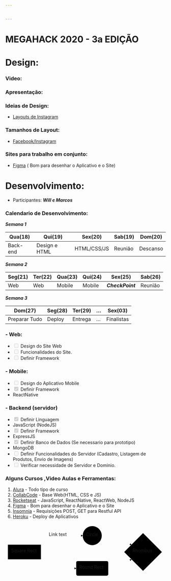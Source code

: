 ```yaml
---


---
```


<h1 id="megahack-2020---3a-edição">MEGAHACK 2020 - 3a EDIÇÃO</h1>
<h1 id="design">Design:</h1>
<h3 id="video">Video:</h3>
<h3 id="apresentação">Apresentação:</h3>
<h3 id="ideias-de-design">Ideias de Design:</h3>
<ul>
<li><a href="https://oui2b.com/7-layouts-para-instagram/">Layouts de Instagram</a></li>
</ul>
<h3 id="tamanhos-de-layout">Tamanhos de Layout:</h3>
<ul>
<li><a href="https://blog.ingagedigital.com.br/tamanhos-de-imagens-de-redes-sociais-2018-capa-perfil-avatar/#:~:text=A%20imagem%20de%20perfil%20precisa,de%201080%20x%201080%20pixels%20.">Facebook/Instagram</a></li>
</ul>
<h3 id="sites-para-trabalho-em-conjunto">Sites para trabalho em conjunto:</h3>
<ul>
<li><a href="https://www.figma.com/">Figma</a> ( Bom para desenhar o Aplicativo e o Site)</li>
</ul>
<h1 id="desenvolvimento">Desenvolvimento:</h1>
<ul>
<li>Participantes:  <em><strong>Will e Marcos</strong></em></li>
</ul>
<h3 id="calendario-de-desenvolvimento">Calendario de Desenvolvimento:</h3>
<p><em><strong>Semana 1</strong></em></p>

<table>
<thead>
<tr>
<th>Qua(18)</th>
<th>Qui(19)</th>
<th>Sex(20)</th>
<th>Sab(19)</th>
<th>Dom(20)</th>
</tr>
</thead>
<tbody>
<tr>
<td>Back-end</td>
<td>Design e HTML</td>
<td>HTML/CSS/JS</td>
<td>Reunião</td>
<td>Descanso</td>
</tr>
</tbody>
</table><p><em><strong>Semana 2</strong></em></p>

<table>
<thead>
<tr>
<th>Seg(21)</th>
<th>Ter(22)</th>
<th>Qua(23)</th>
<th>Qui(24)</th>
<th>Sex(25)</th>
<th>Sab(26)</th>
</tr>
</thead>
<tbody>
<tr>
<td>Web</td>
<td>Web</td>
<td>Mobile</td>
<td>Mobile</td>
<td><em><strong>CheckPoint</strong></em></td>
<td>Reunião</td>
</tr>
</tbody>
</table><p><em><strong>Semana 3</strong></em></p>

<table>
<thead>
<tr>
<th>Dom(27)</th>
<th>Seg(28)</th>
<th>Ter(29)</th>
<th>…</th>
<th>Sex(03)</th>
</tr>
</thead>
<tbody>
<tr>
<td>Preparar Tudo</td>
<td>Deploy</td>
<td>Entrega</td>
<td>…</td>
<td>Finalistas</td>
</tr>
</tbody>
</table><h3 id="web">- Web:</h3>
<ul>
<li class="task-list-item"><input type="checkbox" class="task-list-item-checkbox" disabled=""> Design do Site Web</li>
<li class="task-list-item"><input type="checkbox" class="task-list-item-checkbox" disabled=""> Funcionalidades do Site.</li>
<li class="task-list-item"><input type="checkbox" class="task-list-item-checkbox" disabled=""> Definir Framework</li>
</ul>
<h3 id="mobile">- Mobile:</h3>
<ul>
<li class="task-list-item"><input type="checkbox" class="task-list-item-checkbox" disabled=""> Design do Aplicativo Mobile</li>
<li class="task-list-item"><input type="checkbox" class="task-list-item-checkbox" checked="true" disabled=""> Definir Framework</li>
<li>ReactNative</li>
</ul>
<h3 id="backend-servidor">- Backend (servidor)</h3>
<ul>
<li class="task-list-item"><input type="checkbox" class="task-list-item-checkbox" checked="true" disabled=""> Definir Linguagem</li>
<li>JavaScript (NodeJS)</li>
<li class="task-list-item"><input type="checkbox" class="task-list-item-checkbox" checked="true" disabled=""> Definir Framework</li>
<li>ExpressJS</li>
<li class="task-list-item"><input type="checkbox" class="task-list-item-checkbox" checked="true" disabled=""> Definir Banco de Dados (Se necessario para prototipo)</li>
<li>MongoDB</li>
<li class="task-list-item"><input type="checkbox" class="task-list-item-checkbox" disabled=""> Definir Funcionalidades do Servidor (Cadastro, Listagem de Produtos, Envio de Imagens)</li>
<li class="task-list-item"><input type="checkbox" class="task-list-item-checkbox" disabled=""> Verificar necessidade de Servidor e Dominio.</li>
</ul>
<h3 id="alguns-cursos-video-aulas-e-ferramentas">Alguns Cursos ,Video Aulas e Ferramentas:</h3>
<ol>
<li><a href="https://www.alura.com.br">Alura</a> - Todo tipo de curso</li>
<li><a href="https://www.twitch.tv/marcobrunodev">CollabCode</a> - Base Web(HTML, CSS e JS)</li>
<li><a href="https://rocketseat.com.br/">Rocketseat</a> - JavaScript, ReactNative, ReactWeb, NodeJS</li>
<li><a href="https://www.figma.com/">Figma</a> - Bom para desenhar o Aplicativo e o Site</li>
<li><a href="https://insomnia.rest/download/">Insomnia</a> - Requisições POST, GET para Restful API</li>
<li><a href="https://www.heroku.com/">Heroku</a> - Deploy de Aplicativos</li>
</ol>
<div class="mermaid"><svg xmlns="http://www.w3.org/2000/svg" id="mermaid-svg-K5jxdUF8Bdpv4iML" width="100%" style="max-width: 500.3109359741211px;" viewBox="0 0 500.3109359741211 171.890625"><g transform="translate(-12, -12)"><g class="output"><g class="clusters"></g><g class="edgePaths"><g class="edgePath" style="opacity: 1;"><path class="path" d="M119.91170576572816,78.41796875L179.3203125,49.9453125L255.2578125,49.9453125" marker-end="url(#arrowhead12690)" style="fill:none"></path><defs><marker id="arrowhead12690" viewBox="0 0 10 10" refX="9" refY="5" markerUnits="strokeWidth" markerWidth="8" markerHeight="6" orient="auto"><path d="M 0 0 L 10 5 L 0 10 z" class="arrowheadPath" style="stroke-width: 1; stroke-dasharray: 1, 0;"></path></marker></defs></g><g class="edgePath" style="opacity: 1;"><path class="path" d="M119.91170576572816,124.41796875L179.3203125,152.890625L234.796875,152.890625" marker-end="url(#arrowhead12691)" style="fill:none"></path><defs><marker id="arrowhead12691" viewBox="0 0 10 10" refX="9" refY="5" markerUnits="strokeWidth" markerWidth="8" markerHeight="6" orient="auto"><path d="M 0 0 L 10 5 L 0 10 z" class="arrowheadPath" style="stroke-width: 1; stroke-dasharray: 1, 0;"></path></marker></defs></g><g class="edgePath" style="opacity: 1;"><path class="path" d="M315.1484375,49.9453125L360.609375,49.9453125L408.6013871293077,79.42595738363185" marker-end="url(#arrowhead12692)" style="fill:none"></path><defs><marker id="arrowhead12692" viewBox="0 0 10 10" refX="9" refY="5" markerUnits="strokeWidth" markerWidth="8" markerHeight="6" orient="auto"><path d="M 0 0 L 10 5 L 0 10 z" class="arrowheadPath" style="stroke-width: 1; stroke-dasharray: 1, 0;"></path></marker></defs></g><g class="edgePath" style="opacity: 1;"><path class="path" d="M335.609375,152.890625L360.609375,152.890625L408.6013861816871,124.4099806946266" marker-end="url(#arrowhead12693)" style="fill:none"></path><defs><marker id="arrowhead12693" viewBox="0 0 10 10" refX="9" refY="5" markerUnits="strokeWidth" markerWidth="8" markerHeight="6" orient="auto"><path d="M 0 0 L 10 5 L 0 10 z" class="arrowheadPath" style="stroke-width: 1; stroke-dasharray: 1, 0;"></path></marker></defs></g></g><g class="edgeLabels"><g class="edgeLabel" transform="translate(179.3203125,49.9453125)" style="opacity: 1;"><g transform="translate(-30.4765625,-13)" class="label"><foreignObject width="60.953125" height="26"><div xmlns="http://www.w3.org/1999/xhtml" style="display: inline-block; white-space: nowrap;"><span class="edgeLabel">Link text</span></div></foreignObject></g></g><g class="edgeLabel" transform="" style="opacity: 1;"><g transform="translate(0,0)" class="label"><foreignObject width="0" height="0"><div xmlns="http://www.w3.org/1999/xhtml" style="display: inline-block; white-space: nowrap;"><span class="edgeLabel"></span></div></foreignObject></g></g><g class="edgeLabel" transform="" style="opacity: 1;"><g transform="translate(0,0)" class="label"><foreignObject width="0" height="0"><div xmlns="http://www.w3.org/1999/xhtml" style="display: inline-block; white-space: nowrap;"><span class="edgeLabel"></span></div></foreignObject></g></g><g class="edgeLabel" transform="" style="opacity: 1;"><g transform="translate(0,0)" class="label"><foreignObject width="0" height="0"><div xmlns="http://www.w3.org/1999/xhtml" style="display: inline-block; white-space: nowrap;"><span class="edgeLabel"></span></div></foreignObject></g></g></g><g class="nodes"><g class="node" id="A" transform="translate(71.921875,101.41796875)" style="opacity: 1;"><rect rx="0" ry="0" x="-51.921875" y="-23" width="103.84375" height="46"></rect><g class="label" transform="translate(0,0)"><g transform="translate(-41.921875,-13)"><foreignObject width="83.84375" height="26"><div xmlns="http://www.w3.org/1999/xhtml" style="display: inline-block; white-space: nowrap;">Square Rect</div></foreignObject></g></g></g><g class="node" id="B" transform="translate(285.203125,49.9453125)" style="opacity: 1;"><circle x="-29.9453125" y="-23" r="29.9453125"></circle><g class="label" transform="translate(0,0)"><g transform="translate(-19.9453125,-13)"><foreignObject width="39.890625" height="26"><div xmlns="http://www.w3.org/1999/xhtml" style="display: inline-block; white-space: nowrap;">Circle</div></foreignObject></g></g></g><g class="node" id="C" transform="translate(285.203125,152.890625)" style="opacity: 1;"><rect rx="5" ry="5" x="-50.40625" y="-23" width="100.8125" height="46"></rect><g class="label" transform="translate(0,0)"><g transform="translate(-40.40625,-13)"><foreignObject width="80.8125" height="26"><div xmlns="http://www.w3.org/1999/xhtml" style="display: inline-block; white-space: nowrap;">Round Rect</div></foreignObject></g></g></g><g class="node" id="D" transform="translate(444.96015548706055,101.41796875)" style="opacity: 1;"><polygon points="59.350781250000004,0 118.70156250000001,-59.350781250000004 59.350781250000004,-118.70156250000001 0,-59.350781250000004" rx="5" ry="5" transform="translate(-59.350781250000004,59.350781250000004)"></polygon><g class="label" transform="translate(0,0)"><g transform="translate(-32.9453125,-13)"><foreignObject width="65.890625" height="26"><div xmlns="http://www.w3.org/1999/xhtml" style="display: inline-block; white-space: nowrap;">Rhombus</div></foreignObject></g></g></g></g></g></g></svg></div>

